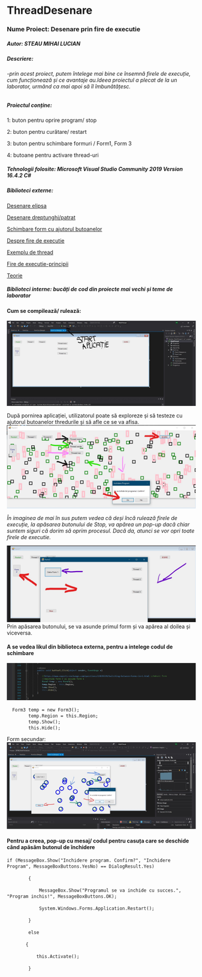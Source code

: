# ThreadDesenare

### Nume Proiect: Desenare prin fire de executie

##### Autor: STEAU MIHAI LUCIAN

##### Descriere: 
 ######  -_prin acest proiect, putem întelege mai bine ce însemnă firele de execuție, cum funcționează și ce avantaje au.Ideea proiectul a plecat de la un laborator, urmând ca mai apoi să îl îmbunătățesc._

##### Proiectul conține:

1: buton pentru oprire program/ stop

2: buton pentru curătare/ restart

3: buton pentru schimbare formuri / Form1, Form 3

4: butoane pentru activare thread-uri

##### Tehnologii folosite: Microsoft Visual Studio Community 2019 Version 16.4.2  C#

##### Biblioteci externe:

 [Desenare elipsa](https://docs.microsoft.com/en-us/dotnet/api/system.drawing.graphics.drawellipse?view=netframework-4.8)
 
 [Desenare dreptunghi/patrat](https://docs.microsoft.com/en-us/dotnet/api/system.drawing.graphics.drawrectangle?view=netframework-4.8)
 
 [Schimbare form cu ajutorul butoanelor](https://www.experts-exchange.com/questions/23839339/Switching-between-Forms-in-C.html)
 
 [Despre fire de executie](https://www.pluralsight.com/guides/how-to-write-your-first-multi-threaded-application-with-c)
 
 [Exemplu de thread](https://www.c-sharpcorner.com/article/understanding-multithreading-and-multitasking-in-c-sharp/)
 
 [Fire de executie-principii](http://marvinproject.sourceforge.net/en/tutorials/03_multithreading/multithreading.html)
 
[Teorie](https://foxlearn.com/articles/multi-threading-in-csharp.html)

##### Biblioteci interne: bucăți de cod din proiecte mai vechi și teme de laborator

#### Cum se compilează/ rulează:
![logo](https://github.com/steaumihai/ThreadDesenare/blob/master/Screen/2020-01-15_LI%20(2).jpg "Pornine")

După pornirea aplicației, utilizatorul poate să exploreze și să testeze cu ajutorul butoanelor thredurile și să afle ce se va afisa.
![pornire](https://github.com/steaumihai/ThreadDesenare/blob/master/Screen/2020-01-15%20(4)_LI.jpg "butoane")

_În imaginea de mai în sus putem vedea că deși încă rulează firele de execuție, la apăsarea butonului de Stop, va apărea un pop-up dacă
chiar suntem siguri că dorim să oprim procesul. Dacă da, atunci se vor opri toate firele de executie._ 

![Schimbare](https://github.com/steaumihai/ThreadDesenare/blob/master/Screen/2020-01-15%20(5)_LI.jpg "swich")
Prin apăsarea butonului, se va asunde primul form și va apărea al doilea și viceversa.

#### A se vedea likul din biblioteca externa, pentru a intelege codul de schimbare

![Schimare](https://github.com/steaumihai/ThreadDesenare/blob/master/Screen/2020-01-15%20(8).png "swch")

      Form3 temp = new Form3();
            temp.Region = this.Region;
            temp.Show();
            this.Hide();
    
    
 Form secundar:
 ![ds](https://github.com/steaumihai/ThreadDesenare/blob/master/Screen/2020-01-15%20(6)_LI.jpg "secondform")
 
 #### Pentru a creea, pop-up cu mesaj/ codul pentru casuța care se deschide când apăsăm butonul de închidere
 
 
    if (MessageBox.Show("Inchidere program. Confirm?", "Inchidere Program", MessageBoxButtons.YesNo) == DialogResult.Yes)
 
            {
           
                MessageBox.Show("Programul se va inchide cu succes.", "Program inchis!", MessageBoxButtons.OK);
             
                System.Windows.Forms.Application.Restart();
             
            }
         
            else
          
           {
           
               this.Activate();
            
            }
           
 
